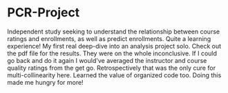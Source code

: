 # PCR-Project
Independent study seeking to understand the relationship between course ratings and enrollments, as well as predict enrollments. 
Quite a learning experience! My first real deep-dive into an analysis project solo. 
Check out the pdf file for the results. They were on the whole inconclusive.
If I could go back and do it again I would've averaged the instructor and course quality ratings from the get go. Retrospectively that was the only cure for multi-collinearity here.
Learned the value of organized code too. 
Doing this made me hungry for more!
